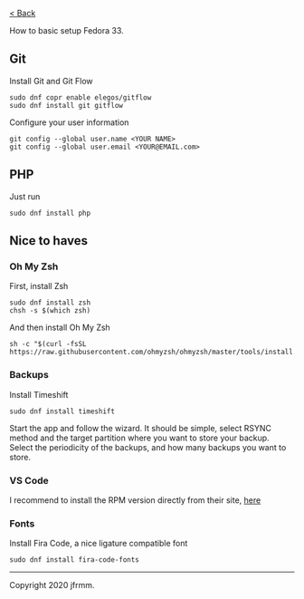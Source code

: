 [< Back](./README.md)

How to basic setup Fedora 33.

## Git

Install Git and Git Flow

```
sudo dnf copr enable elegos/gitflow
sudo dnf install git gitflow
```

Configure your user information

```
git config --global user.name <YOUR NAME>
git config --global user.email <YOUR@EMAIL.com>
```

## PHP

Just run

```
sudo dnf install php
```

## Nice to haves

### Oh My Zsh

First, install Zsh

```
sudo dnf install zsh
chsh -s $(which zsh)
```

And then install Oh My Zsh

```
sh -c "$(curl -fsSL https://raw.githubusercontent.com/ohmyzsh/ohmyzsh/master/tools/install.sh)"
```

### Backups

Install Timeshift

```
sudo dnf install timeshift
```

Start the app and follow the wizard. It should be simple, select RSYNC method and the target partition where you want to store your backup. Select the periodicity of the backups, and how many backups you want to store.

### VS Code

I recommend to install the RPM version directly from their site, [here](/home/jmarc/Pictures/Screenshot_20201230_205834.png)

### Fonts

Install Fira Code, a nice ligature compatible font

```
sudo dnf install fira-code-fonts
```

---

Copyright 2020 jfrmm.

